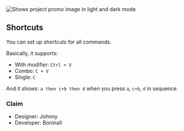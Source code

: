 <picture>
  <source media="(prefers-color-scheme: dark)" srcset="https://github.com/user-attachments/assets/0f694cc2-1536-4a53-b13b-9fa31f04a967">
  <source media="(prefers-color-scheme: light)" srcset="https://github.com/user-attachments/assets/459555bc-7a93-4c45-8b09-cbe303a9834a")
">
  <img alt="Shows project promo image in light and dark mode" src="https://user-images.githubusercontent.com/25423296/163456779-a8556205-d0a5-45e2-ac17-42d089e3c3f8.png">
</picture>

## Shortcuts

You can set up shortcuts for all commands.

Basically, it supports:

- With modifier: `Ctrl + V`
- Combo: `C + V`
- Single: `C`

And it shows: `a then c+b then d` when you press `a`, `c+b`, `d` in sequence.

### Claim

- Designer: Johnny
- Developer: Boninall
